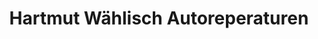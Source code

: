 ---
title: "Hartmut Wählisch Autoreperaturen"
url: /lietzen/hartmut-waehlisch-autoreperaturen/
shop: Autowerkstatt
---